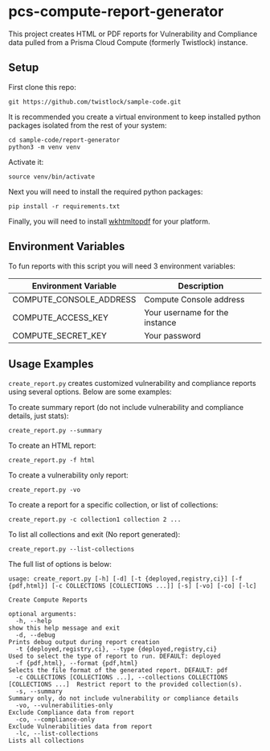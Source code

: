 # pcs-compute-report-generator
This project creates HTML or PDF reports for Vulnerability and Compliance data pulled from a Prisma Cloud Compute (formerly Twistlock) instance.

## Setup
First clone this repo:

```
git https://github.com/twistlock/sample-code.git
```

It is recommended you create a virtual environment to keep installed python packages isolated from the rest of your system:

```
cd sample-code/report-generator
python3 -m venv venv
```
Activate it:

```
source venv/bin/activate
```

Next you will need to install the required python packages:

```
pip install -r requirements.txt
```

Finally, you will need to install [wkhtmltopdf](https://wkhtmltopdf.org/downloads.html) for your platform.

## Environment Variables
To fun reports with this script you will need 3 environment variables:

| Environment Variable     | Description                               |
|----------------------    |-------------------------------------------|
| COMPUTE_CONSOLE_ADDRESS  | Compute Console address                   |
| COMPUTE_ACCESS_KEY       | Your username for the instance            |
| COMPUTE_SECRET_KEY       | Your password                             |

## Usage Examples
`create_report.py` creates customized vulnerability and compliance reports using several options. Below are some examples:

To create summary report (do not include vulnerability and compliance details, just stats):
```
create_report.py --summary
```

To create an HTML report:
```
create_report.py -f html
```

To create a vulnerability only report:
```
create_report.py -vo
```

To create a report for a specific collection, or list of collections:
```
create_report.py -c collection1 collection 2 ...
```

To list all collections and exit (No report generated):
```
create_report.py --list-collections
```

The full list of options is below:
```
usage: create_report.py [-h] [-d] [-t {deployed,registry,ci}] [-f {pdf,html}] [-c COLLECTIONS [COLLECTIONS ...]] [-s] [-vo] [-co] [-lc]

Create Compute Reports

optional arguments:
  -h, --help                                                                     show this help message and exit
  -d, --debug                                                                    Prints debug output during report creation
  -t {deployed,registry,ci}, --type {deployed,registry,ci}                       Used to select the type of report to run. DEFAULT: deployed
  -f {pdf,html}, --format {pdf,html}                                             Selects the file format of the generated report. DEFAULT: pdf
  -c COLLECTIONS [COLLECTIONS ...], --collections COLLECTIONS [COLLECTIONS ...]  Restrict report to the provided collection(s).
  -s, --summary                                                                  Summary only, do not include vulnerability or compliance details
  -vo, --vulnerabilities-only                                                    Exclude Compliance data from report
  -co, --compliance-only                                                         Exclude Vulnerabilities data from report
  -lc, --list-collections                                                        Lists all collections
```
